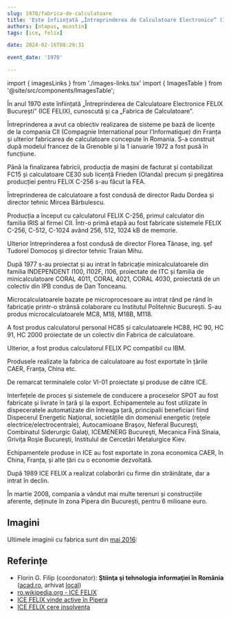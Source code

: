 ```yaml
---
slug: 1970/fabrica-de-calculatoare
title: 'Este înființată „Întreprinderea de Calculatoare Electronice” (ICE FELIX)'
authors: [ntapus, mcostin]
tags: [ice, felix]

date: 2024-02-16T08:29:31

event_date: '1970'

---
```


import { imagesLinks } from './images-links.tsx'
import { ImagesTable } from '@site/src/components/ImagesTable';

În anul 1970 este înființată „Întreprinderea de Calculatoare Electronice FELIX București” (ICE FELIX), cunoscută și ca „Fabrica de Calculatoare”.

<!-- truncate -->

Întreprinderea a avut ca obiectiv realizarea de sisteme pe bază de licențe de la compania CII (Compagnie International pour l’Informatique) din Franța și ulterior fabricarea de calculatoare concepute în Romania. S-a construit după modelul francez de la Grenoble și la 1 ianuarie 1972 a fost pusă în funcțiune.

Până la finalizarea fabricii, producția de mașini de facturat și contabilizat FC15 și calculatoare CE30 sub licență Frieden (Olanda) precum și pregătirea producției pentru FELIX C-256 s-au făcut la FEA.

Întreprinderea de calculatoare a fost condusă de director Radu Dordea și director tehnic Mircea Bărbulescu.

Producția a început cu calculatorul FELIX C-256, primul calculator din familia IRIS al firmei CII. Într-o primă etapă au fost fabricate sistemele FELIX C-256, C-512, C-1024 având 256, 512, 1024 kB de memorie.

Ulterior întreprinderea a fost condusă de director Florea Tănase, ing. şef Tudorel Domocoș și director tehnic Traian Mihu.

După 1977 s-au proiectat și au intrat în fabricație minicalculatoarele din familia INDEPENDENT I100, I102F, I106, proiectate de ITC și familia de minicalculatoare CORAL 4011, CORAL 4021, CORAL 4030, proiectată de un colectiv din IPB condus de Dan Tonceanu.

Microcalculatoarele bazate pe microprocesoare au intrat rând pe rând în fabricație printr-o strânsă colaborare cu Institutul Politehnic București. S-au produs microcalculatoarele MC8, M18, M18B, M118.

A fost produs calculatorul personal HC85 și calculatoarele HC88, HC 90, HC 91, HC 2000 proiectate de un colectiv din Fabrica de calculatoare.

Ulterior, a fost produs calculatorul FELIX PC compatibil cu IBM.

Produsele realizate la fabrica de calculatoare au fost exportate în țările CAER, Franța, China etc.

De remarcat terminalele color VI-01 proiectate şi produse de către ICE.

Interfețele de proces și sistemele de conducere a proceselor SPOT au fost fabricate și livrate în țară și la export. Echipamentele au fost utilizate în dispeceratele automatizate din întreaga țară, principalii beneficiari fiind Dispecerul Energetic Naţional, societățile din domeniul energetic (reţele electrice/electrocentrale), Autocamioane Braşov, Neferal Bucureşti, Combinatul Siderurgic Galaţi, ICEMENERG Bucureşti, Mecanica Fină Sinaia, Griviţa Roşie Bucureşti, Institulul de Cercetări Metalurgice Kiev.

Echipamentele produse in ICE au fost exportate in zona economica CAER, în China, Franța, și alte țări cu o economie dezvoltată.

După 1989 ICE FELIX a realizat colaborări cu firme din străinătate, dar a intrat în declin.

În martie 2008, compania a vândut mai multe terenuri și construcțiile aferente, deținute în zona Pipera din București, pentru 6 milioane euro.

## Imagini

Ultimele imaginii cu fabrica sunt din [mai 2016](https://bucurestiulmeudrag.ro/fotografii/58431ea0-6c88-4981-8360-a45d592b13d5):

<ImagesTable images={imagesLinks}/>

## Referințe

- Florin G. Filip (coordonator): **Ştiinţa şi tehnologia informaţiei în România** ([acad.ro](https://acad.ro/bdar/STI/sti.html), arhivat [local](https://cronica-it.github.io/arhiva/#2018))
- [ro.wikipedia.org - ICE FELIX](https://ro.wikipedia.org/wiki/ICE_Felix)
- [ICE FELIX vinde active în Pipera](/evenimente/2008/ice-felix-vinde-active-in-pipera/)
- [ICE FELIX cere insolvența](/evenimente/2018/ice-felix-cerere-insolventa/)
